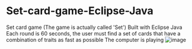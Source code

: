 # Set-card-game-Eclipse-Java  
Set card game (The game is actually called 'Set')
Built with Eclipse Java
Each round is 60 seconds, the user must find a set of cards that have a combination of traits as fast as possible
The computer is playing
![image](https://user-images.githubusercontent.com/89970476/226125761-69b68a1f-84d7-4aca-b369-a5a763ee02b2.png)
